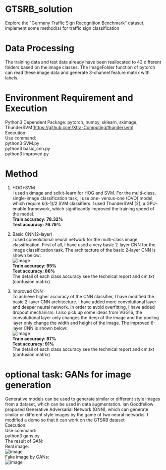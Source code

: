 # GTSRB_solution
 Explore the "Germany Traffic Sign Recognition Benchmark" dataset, implement some method(s) for traffic sign classification

# Data Processing

The training data and test data already have been reallocated to 43 different folders based on the image classes. The ImageFolder function of pytorch can read these image data and generate 3-channel feature matrix with labels.

# Environment Requirement and Execution<br>
Python3
Dependent Package: pytorch, numpy, sklearn, skimage, ThunderSVM(https://github.com/Xtra-Computing/thundersvm)<br>
Execution:<br>
Use command: <br>
python3 SVM.py<br>
python3 basic_cnn.py<br>
python3 improved.py<br>

# Method

1. HOG+SVM <br>
I used skimage and scikit-learn for HOG and SVM. For the multi-class, single-image classification task, I use one- versus-one (OVO) model, which require k(k-1)/2 SVM classifiers. I used ThunderSVM [2], a GPU-enable framework, which significantly improved the training speed of the model.<br>
**Train accuracy: 78.32%**<br>
**Test accuracy: 76.79%**<br>

2. Basic CNN(2-layer)<br>
I used convolutional neural network for the multi-class image classification. First of all, I have used a very basic 2-layer CNN for the image classification task. The architecture of the basic 2-layer CNN is shown below:<br>
![image](https://github.com/JiarongFan/GTSRB_solution/blob/master/basic_cnn_arch.png)<br>
**Train accuracy: 95%**<br>
**Test accuracy: 86%**<br>
The detail of each class accuracy see the technical report and cm.txt (confusion matrix)<br>

3. Improved CNN<br>
To achieve higher accuracy of the CNN classifier, I have modified the basic 2-layer CNN architecture. I have added more convolutional layer and deeper neural network. In order to avoid overfitting, I have added dropout mechanism. I also pick up some ideas from VGG16, the convolutional layer only changes the deep of the image and the pooling layer only change the width and height of the image. The improved 6-layer CNN is shown below:<br>
![image](https://github.com/JiarongFan/GTSRB_solution/blob/master/improve_cnn_arch.png)<br>
**Train accuracy: 97%**<br>
**Test accuracy: 91%**<br>
The detail of each class accuracy see the technical report and cm.txt (confusion matrix)<br>

# optional task: GANs for image generation
Generative models can be used to generate similar or different style images from a dataset, which can be used in data augmentation. Ian Goodfellow proposed Generative Adversarial Network (GNN), which can generate similar or different style images by the game of two neural networks. I modified a demo so that it can work on the GTSRB dataset<br>
Execution:<br>
Use command: <br>
python3 gans.py<br>
The result of GAN:<br>
Real image:<br>
![image](https://github.com/JiarongFan/GTSRB_solution/blob/master/real_samples.png)<br>
Fake image by GANs:<br>
![image](https://github.com/JiarongFan/GTSRB_solution/blob/master/fake_samples_epoch_024.png)<br>


